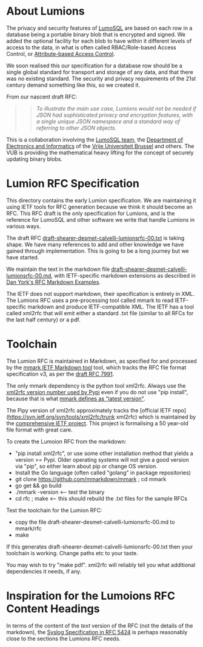 <!-- SPDX-License-Identifier: MIT -->
<!-- SPDX-FileCopyrightText: 2022 The LumoSQL Authors, see LICENSES/MIT -->
<!-- SPDX-ArtifactOfProjectName: LumoSQL -->
<!-- SPDX-FileType: Documentation -->
<!-- SPDX-FileComment: Original by Dan Shearer, December 2021 -->

# About Lumions

The privacy and security features of [LumoSQL](https://lumosql.org/src/lumosql)
are based on each row in a database being a portable binary blob
that is encrypted and signed.  We added the optional facility for each blob to
have within it different levels of access to the data, in what is often called
RBAC/Role-based Access Control, or [Attribute-based Access Control](https://en.wikipedia.org/wiki/Attribute-based_access_control).

We soon realised this our specification for a database row should be a single
global standard for transport and storage of any data, and that there was no
existing standard. The security and privacy requirements of the 21st century
demand something like this, so we created it.

From our nascent draft RFC:

>> _To illustrate the main use case, Lumions would not be needed if JSON had
sophisticated privacy and encryption features, with a single unique JSON
namespace and a standard way of referring to other JSON objects._

This is a collaboration involving the [LumoSQL team](https://lumosql.org/), the
[Department of Electronics and Informatics](http://www.etrovub.be/) of the
[Vrije Universiteit Brussel](https://www.vub.be/) and others. The VUB is providing the 
mathematical heavy lifting for the concept of securely updating binary blobs.

# Lumion RFC Specification

This directory contains the early Lumion specification. We are maintaining it using
IETF tools for RFC generation because we think it should become an RFC.  This
RFC draft is the only specification for Lumions, and is the reference for
LumoSQL and other software we write that handle Lumions in various ways.

The draft RFC [draft-shearer-desmet-calvelli-lumionsrfc-00.txt](./draft-shearer-desmet-calvelli-lumionsrfc-00.txt) is 
taking shape. We have many references to add and other knowledge we have gained
through implementation. This is going to be a long journey but we have started.

We maintain the text in the markdown file
[draft-shearer-desmet-calvelli-lumionsrfc-00.md](./draft-shearer-desmet-calvelli-lumionsrfc-00.md),
with IETF-specific markdown extensions as described in
[Dan York's RFC Markdown Examples](https://github.com/danyork/writing-internet-drafts-in-markdown/).

The IETF does not support markdown, their specification is entirely in XML.
The Lumions RFC uses a pre-processing tool called mmark to read IETF-specific
markdown and produce IETF-compatible XML. The IETF has a tool called xml2rfc
that will emit either a standard .txt file (similar to all RFCs for the last
half century) or a pdf.

# Toolchain

The Lumion RFC is maintained in Markdown, as specified for and processed by the
[mmark IETF Markdown tool](https://github.com/mmarkdown/mmark) tool, which
tracks the RFC file format specification v3, as per the
[draft RFC 7991](https://datatracker.ietf.org/doc/html/rfc7991).

The only mmark dependency is the python tool xml2rfc. Always use the [xml2rfc version number used by Pypi](https://pypi.org/project/xml2rfc/) even if you do not use "pip install", because that is what [mmark defines as "latest version"](https://mmark.miek.nl/post/faq/#what-version-of-xml2rfc-is-supported).

The Pipy version of xml2rfc approximately tracks the [official IETF
repo](https://svn.ietf.org/svn/tools/xml2rfc/trunk xml2rfc) which is maintained
by the [comprehensive IETF project](https://xml2rfc.tools.ietf.org/). This
project is formalising a 50 year-old file format with great care.

To create the Lumoion RFC from the markdown:

* "pip install xml2rfc", or use some other installation method that yields a version >= Pypi. Older operating systems will not give a good version via "pip", so either learn about pip or change OS version.
* Install the Go language (often called "golang" in package repositories)
* git clone https://github.com/mmarkdown/mmark ; cd mmark
* go get && go build
* ./mmark -version     <-- test the binary
* cd rfc ; make        <-- this should rebuild the .txt files for the sample RFCs

Test the toolchain for the Lumion RFC:

* copy the file draft-shearer-desmet-calvelli-lumionsrfc-00.md to mmark/rfc
* make 

If this generates draft-shearer-desmet-calvelli-lumionsrfc-00.txt then your
toolchain is working. Change paths etc to your taste.

You may wish to try "make pdf". xml2rfc will reliably tell you what additional
dependencies it needs, if any.

# Inspiration for the Lumoions RFC Content Headings

In terms of the content of the *text* version of the RFC (not the details of the markdown), 
the [Syslog Specification in RFC 5424](https://datatracker.ietf.org/doc/html/rfc5424) is perhaps reasonably
close to the sections the Lumions RFC needs.

